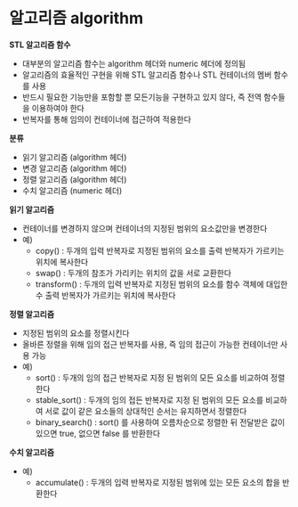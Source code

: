# 알고리즘 algorithm

**STL 알고리즘 함수**

- 대부분의 알고리즘 함수는 algorithm 헤더와 numeric 헤더에 정의됨
- 알고리즘의 효율적인 구현을 위해 STL 알고리즘 함수나 STL 컨테이너의 멤버 함수를 사용
- 반드시 필요한 기능만을 포함할 뿐 모든기능을 구현하고 있지 않다, 즉 전역 함수들을 이용하여야 한다
- 반복자를 통해 임의이 컨테이너에 접근하여 적용한다

**분류**

- 읽기 알고리즘 (algorithm 헤더)
- 변경 알고리즘 (algorithm 헤더)
- 정렬 알고리즘 (algorithm 헤더)
- 수치 알고리즘 (numeric 헤더)

**읽기 알고리즘**

- 컨테이너를 변경하지 않으며 컨테이너의 지정된 범위의 요소값만을 변경한다
- 예)
    - copy() : 두개의 입력 반복자로 지정된 범위의 요소를 출력 반복자가 가르키는 위치에 복사한다
    - swap() : 두개의 참조가 가리키는 위치의 값을 서로 교환한다
    - transform() : 두개의 입력 반복자로 지정된 범위의 요소를 함수 객체에 대입한 수 출력 반복자가 가르키는 위치에 복사한다

**정렬 알고리즘**

- 지정된 범위의 요소를 정렬시킨다
- 올바른 정렬을 위해 임의 접근 반복자를 사용, 즉 임의 접근이 가능한 컨테이너만 사용 가능
- 예)
    - sort() : 두개의 임의 접근 반복자로 지정 된 범위의 모든 요소를 비교하여 정렬한다
    - stable_sort() : 두개의 임의 접든 반복자로 지정 된 범위의 모든 요소를 비교하여 서로 값이 같은 요소들의 상대적인 순서는 유지하면서 정렬한다
    - binary_search() : sort() 를 사용하여 오름차순으로 정렬한 뒤 전달받은 값이 있으면 true, 없으면 false 를 반환한다

**수치 알고리즘**

- 예)
    - accumulate() : 두개의 입력 반복자로 지정된 범위에 있는 모든 요소의 합을 반환한다
